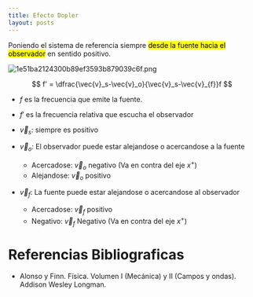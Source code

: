 ```yaml
---
title: Efecto Dopler
layout: posts
---
```


Poniendo el sistema de referencia siempre <mark>desde la fuente hacia el observador</mark> en sentido positivo.

![1e51ba2124300b89ef3593b879039c6f.png](https://luisparedes1.github.io/mundo-fisica/assets/teoria/06_ondas/images/699d4467be784bdba72e6370bc82d225.png)

$$ f' = \dfrac{\vec{v}_s-\vec{v}_o}{\vec{v}_s-\vec{v}_{f}}f $$


* $f$ es la frecuencia que emite la fuente.
* $f'$ es la frecuencia relativa que escucha el observador

* $\vec{v}_s$: siempre es positivo
* $\vec{v}_o$: El observador puede estar alejandose o acercandose a la fuente
	* Acercadose: $\vec{v}_o$ negativo (Va en contra del eje $x^+$)
	* Alejandose: $\vec{v}_o$ positivo 
* $\vec{v}_f$: La fuente puede estar alejandose o acercandose al observador
	* Acercadose: $\vec{v}_f$ positivo
	* Negativo: $\vec{v}_f$ Negativo (Va en contra del eje $x^+$)

# Referencias Bibliograficas

* Alonso y Finn. Física. Volumen I (Mecánica) y II (Campos y ondas). Addison Wesley Longman.